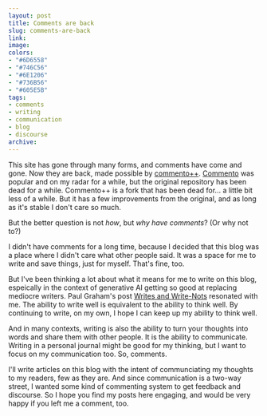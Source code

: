 ```yaml
---
layout: post
title: Comments are back
slug: comments-are-back
link:
image:
colors:
- "#6D6558"
- "#746C56"
- "#6E1206"
- "#736B56"
- "#605E5B"
tags:
- comments
- writing
- communication
- blog
- discourse
archive:
---
```


This site has gone through many forms, and comments have come and gone. Now they are back, made possible by [commento++](https://github.com/souramoo/commentoplusplus). [Commento](https://commento.io) was popular and on my radar for a while, but the original repository has been dead for a while. Commento++ is a fork that has been dead for... a little bit less of a while. But it has a few improvements from the original, and as long as it's stable I don't care so much.

But the better question is not *how*, but *why have comments*? (Or why not to?)

I didn't have comments for a long time, because I decided that this blog was a place where I didn't care what other people said. It was a space for me to write and save things, just for myself. That's fine, too.

But I've been thinking a lot about what it means for me to write on this blog, espeically in the context of generative AI getting so good at replacing mediocre writers. Paul Graham's post [Writes and Write-Nots](https://paulgraham.com/writes.html) resonated with me. The ability to write well is equivalent to the ability to think well. By continuing to write, on my own, I hope I can keep up my ability to think well.

And in many contexts, writing is also the ability to turn your thoughts into words and share them with other people. It is the ability to communicate. Writing in a personal journal might be good for my thinking, but I want to focus on my communication too. So, comments. 

I'll write articles on this blog with the intent of communciating my thoughts to my readers, few as they are. And since communication is a two-way street, I wanted some kind of commenting system to get feedback and discourse. So I hope you find my posts here engaging, and would be very happy if you left me a comment, too.
